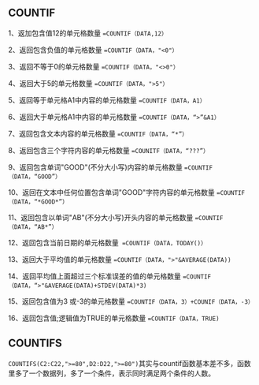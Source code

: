 ## COUNTIF

1、返加包含值12的单元格数量 
`=COUNTIF（DATA,12）` 

2、返回包含负值的单元格数量 
`=COUNTIF（DATA，"<0"）`

3、返回不等于0的单元格数量 
`=COUNTIF（DATA，"<>0"）` 

4、返回大于5的单元格数量 `=COUNTIF（DATA，">5"）`

5、返回等于单元格A1中内容的单元格数量 `=COUNTIF（DATA，A1）` 

6、返回大于单元格A1中内容的单元格数量 `=COUNTIF（DATA，“>”&A1）`  

7、返回包含文本内容的单元格数量 `=COUNTIF（DATA，“*”）`  

8、返回包含三个字符内容的单元格数量 `=COUNITF（DATA，“???”）`  

9、返回包含单词"GOOD"(不分大小写)内容的单元格数量 `=COUNTIF（DATA，“GOOD”）` 

10、返回在文本中任何位置包含单词"GOOD"字符内容的单元格数量 `=COUNTIF（DATA，“*GOOD*”）`  

11、返回包含以单词"AB"(不分大小写)开头内容的单元格数量 `=COUNTIF（DATA，“AB*”）`  

12、返回包含当前日期的单元格数量` =COUNTIF（DATA，TODAY()）`  

13、返回大于平均值的单元格数量  `=COUNTIF（DATA，">"&AVERAGE(DATA))`  

14、返回平均值上面超过三个标准误差的值的单元格数量 `=COUNTIF（DATA，“>"&AVERAGE(DATA)+STDEV(DATA)*3)` 

15、返回包含值为3 或-3的单元格数量  `=COUNTIF（DATA，3）+COUNIF（DATA，-3）`

16、返回包含值;逻辑值为TRUE的单元格数量 `=COUNTIF（DATA，TRUE)`


## COUNTIFS
`COUNTIFS(C2:C22,">=80",D2:D22,">=80")`其实与countif函数基本差不多，函数里多了一个数据列，多了一个条件，表示同时满足两个条件的人数。

